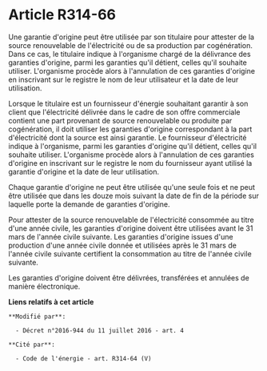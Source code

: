 # Article R314-66

Une garantie d'origine peut être utilisée par son titulaire pour attester de la source renouvelable de l'électricité ou de sa
production par cogénération. Dans ce cas, le titulaire indique à l'organisme chargé de la délivrance des garanties d'origine,
parmi les garanties qu'il détient, celles qu'il souhaite utiliser. L'organisme procède alors à l'annulation de ces garanties
d'origine en inscrivant sur le registre le nom de leur utilisateur et la date de leur utilisation.

Lorsque le titulaire est un fournisseur d'énergie souhaitant garantir à son client que l'électricité délivrée dans le cadre
de son offre commerciale contient une part provenant de source renouvelable ou produite par cogénération, il doit utiliser
les garanties d'origine correspondant à la part d'électricité dont la source est ainsi garantie. Le fournisseur d'électricité
indique à l'organisme, parmi les garanties d'origine qu'il détient, celles qu'il souhaite utiliser. L'organisme procède alors
à l'annulation de ces garanties d'origine en inscrivant sur le registre le nom du fournisseur ayant utilisé la garantie
d'origine et la date de leur utilisation.

Chaque garantie d'origine ne peut être utilisée qu'une seule fois et ne peut être utilisée que dans les douze mois suivant la
date de fin de la période sur laquelle porte la demande de garanties d'origine.

Pour attester de la source renouvelable de l'électricité consommée au titre d'une année civile, les garanties d'origine
doivent être utilisées avant le 31 mars de l'année civile suivante. Les garanties d'origine issues d'une production d'une
année civile donnée et utilisées après le 31 mars de l'année civile suivante certifient la consommation au titre de l'année
civile suivante. 

Les garanties d'origine doivent être délivrées, transférées et annulées de manière électronique.

**Liens relatifs à cet article**

	**Modifié par**:

	  - Décret n°2016-944 du 11 juillet 2016 - art. 4

	**Cité par**:

	  - Code de l'énergie - art. R314-64 (V)
